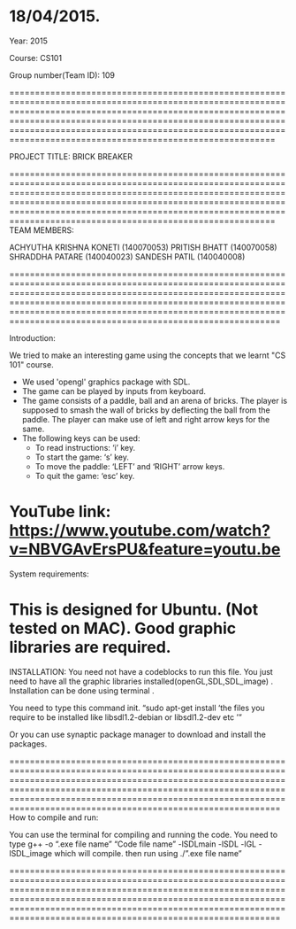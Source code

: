 ﻿18/04/2015.
===================================================================================================================================================================================================================================================================================================================================


Year: 2015


Course: CS101


Group number(Team ID): 109


==================================================================================================================================================================================================================================================================================================================================


PROJECT TITLE:
BRICK BREAKER


==================================================================================================================================================================================================================================================================================================================================
TEAM MEMBERS:

ACHYUTHA KRISHNA KONETI (140070053)
PRITISH BHATT (140070058)
SHRADDHA PATARE (140040023)
SANDESH PATIL (140040008)


===================================================================================================================================================================================================================================================================================================================================


Introduction: 

We tried to make an interesting game using the concepts that we learnt "CS 101" course.
* We used 'opengl' graphics package with SDL.
* The game can be played by inputs from keyboard.
* The game consists of a paddle, ball and an arena of bricks. The player is supposed to smash the wall of bricks by deflecting the ball from the paddle. The player can make use of left and right arrow keys for the same.
* The following keys can be used:
   * To read instructions: ‘i’ key.
   * To start the game: ‘s’ key.
   * To move the paddle: ‘LEFT’ and ‘RIGHT’ arrow keys.
   * To quit the game: ‘esc’ key.

YouTube link:
https://www.youtube.com/watch?v=NBVGAvErsPU&feature=youtu.be
===================================================================================================================================================================================================================================================================================================================================


System requirements: 

This is designed for Ubuntu. (Not tested on MAC).
Good graphic libraries are required.
===================================================================================================================================================================================================================================================================================================================================


INSTALLATION:
You need not have a codeblocks to run this file.
You just need to have all the graphic libraries installed(openGL,SDL,SDL_image) .
Installation can be done using terminal .

You need to type this command init.
“sudo apt-get install ‘the files you require to be installed like libsdl1.2-debian or libsdl1.2-dev etc ’”

Or you can use synaptic package manager to download and install the packages.  




===================================================================================================================================================================================================================================================================================================================================
How to compile and run:

You can use the terminal  for compiling and running the code.
You need to type 
g++ -o “.exe file name” “Code file name” -lSDLmain  -lSDL -lGL -lSDL_image      which will compile.
then run using  ./”.exe file name”


===================================================================================================================================================================================================================================================================================================================================
